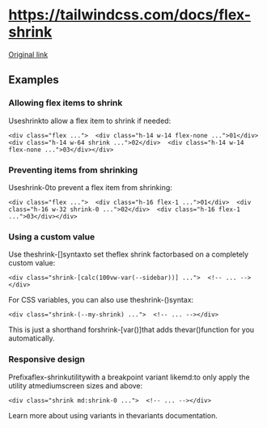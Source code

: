 # https://tailwindcss.com/docs/flex-shrink

[Original link](https://tailwindcss.com/docs/flex-shrink)

## Examples

### Allowing flex items to shrink

Useshrinkto allow a flex item to shrink if needed:

```
<div class="flex ...">  <div class="h-14 w-14 flex-none ...">01</div>  <div class="h-14 w-64 shrink ...">02</div>  <div class="h-14 w-14 flex-none ...">03</div></div>
```

### Preventing items from shrinking

Useshrink-0to prevent a flex item from shrinking:

```
<div class="flex ...">  <div class="h-16 flex-1 ...">01</div>  <div class="h-16 w-32 shrink-0 ...">02</div>  <div class="h-16 flex-1 ...">03</div></div>
```

### Using a custom value

Use theshrink-[<value>]syntaxto set theflex shrink factorbased on a completely custom value:

```
<div class="shrink-[calc(100vw-var(--sidebar))] ...">  <!-- ... --></div>
```

For CSS variables, you can also use theshrink-(<custom-property>)syntax:

```
<div class="shrink-(--my-shrink) ...">  <!-- ... --></div>
```

This is just a shorthand forshrink-[var(<custom-property>)]that adds thevar()function for you automatically.

### Responsive design

Prefixaflex-shrinkutilitywith a breakpoint variant likemd:to only apply the utility atmediumscreen sizes and above:

```
<div class="shrink md:shrink-0 ...">  <!-- ... --></div>
```

Learn more about using variants in thevariants documentation.
